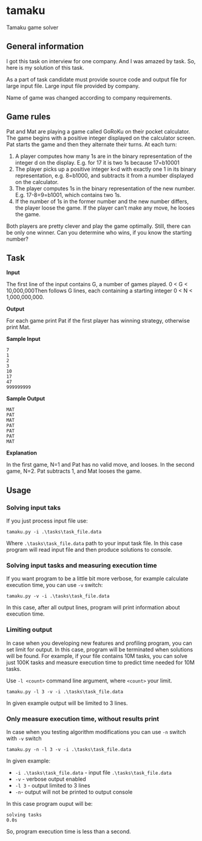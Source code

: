 # tamaku
Tamaku game solver

## General information

I got this task on interview for one company. And I was amazed by task. So, here is my solution of this task.

As a part of task candidate must provide source code and output file for large input file. Large input file provided by company.

Name of game was changed according to company requirements.


## Game rules

Pat and Mat are playing a game called GoRoKu on their pocket calculator. The game begins
with a positive integer displayed on the calculator screen. Pat starts the game and then they
alternate their turns. At each turn:

1. A player computes how many 1s are in the binary representation of the integer d on the
display. E.g. for 17 it is two 1s because 17=b10001
2. The player picks up a positive integer k<d with exactly one 1 in its binary representation,
e.g. 8=b1000, and subtracts it from a number displayed on the calculator.
3. The player computes 1s in the binary representation of the new number. E.g.
17-8=9=b1001, which contains two 1s.
4. If the number of 1s in the former number and the new number differs, the player loose the
game. If the player can’t make any move, he looses the game.

Both players are pretty clever and play the game optimally. Still, there can be only one
winner. Can you determine who wins, if you know the starting number?


## Task

**Input**

The first line of the input contains G, a number of games played. 0 < G < 10,000,000Then
follows G lines, each containing a starting integer 0 < N < 1,000,000,000.

**Output**

For each game print Pat if the first player has winning strategy, otherwise print Mat.

**Sample Input**

```
7
1
2
3
10
17
47
999999999
```

**Sample Output**

```
MAT
PAT
MAT
PAT
PAT
PAT
MAT
```

**Explanation**

In the first game, N=1 and Pat has no valid move, and looses.
In the second game, N=2. Pat subtracts 1, and Mat looses the game.

## Usage

### Solving input taks
If you just process input file use:

```
tamaku.py -i .\tasks\task_file.data
```

Where ```.\tasks\task_file.data``` path to your input task file. In this case program will read input file and then produce solutions to console.

### Solving input tasks and measuring execution time
If you want program to be a little bit more verbose, for example calculate execution time, you can use ```-v``` switch:

```
tamaku.py -v -i .\tasks\task_file.data
```

In this case, after all output lines, program will print information about execution time.

### Limiting output

In case when you developing new features and profiling program, you can set limit for output. In this case, program will be terminated when **<count>** solutions will be found. For example, if your file contains 10M tasks, you can solve just 100K tasks and measure execution time to predict time needed for 10M tasks.

Use ```-l <count>``` command line argument, where ```<count>``` your limit.

```
tamaku.py -l 3 -v -i .\tasks\task_file.data
```

In given example output will be limited to 3 lines.


### Only measure execution time, without results print

In case when you testing algorithm modifications you can use ```-n``` switch with ```-v``` switch

```
tamaku.py -n -l 3 -v -i .\tasks\task_file.data
```

In given example:

* ```-i .\tasks\task_file.data``` - input file ```.\tasks\task_file.data```
* ```-v``` - verbose output enabled
* ```-l 3``` - output limited to 3 lines
* ```-n```- output will not be printed to output console

In this case program ouput will be:

```
solving tasks
0.0s
```

So, program execution time is less than a second.